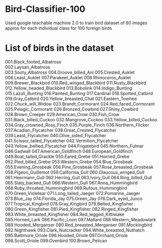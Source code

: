 # Bird-Classifier-100
Used google teachable machine 2.0 to train bird dataset of 60 images approx for each individual class for 100 foreign birds

# List of birds in the dataset

001.Black_footed_Albatross   
002.Laysan_Albatross    
003.Sooty_Albatross
004.Groove_billed_Ani
005.Crested_Auklet
006.Least_Auklet
007.Parakeet_Auklet
008.Rhinoceros_Auklet
009.Brewer_Blackbird
010.Red_winged_Blackbird
011.Rusty_Blackbird
012.Yellow_headed_Blackbird
013.Bobolink
014.Indigo_Bunting
015.Lazuli_Bunting
016.Painted_Bunting
017.Cardinal
018.Spotted_Catbird
019.Gray_Catbird
020.Yellow_breasted_Chat
021.Eastern_Towhee
022.Chuck_will_Widow
023.Brandt_Cormorant
024.Red_faced_Cormorant
025.Pelagic_Cormorant
026.Bronzed_Cowbird
027.Shiny_Cowbird
028.Brown_Creeper
029.American_Crow
030.Fish_Crow
031.Black_billed_Cuckoo
032.Mangrove_Cuckoo
033.Yellow_billed_Cuckoo
034.Gray_crowned_Rosy_Finch
035.Purple_Finch
036.Northern_Flicker
037.Acadian_Flycatcher
038.Great_Crested_Flycatcher
039.Least_Flycatcher
040.Olive_sided_Flycatcher
041.Scissor_tailed_Flycatcher
042.Vermilion_Flycatcher
043.Yellow_bellied_Flycatcher
044.Frigatebird
045.Northern_Fulmar
046.Gadwall
047.American_Goldfinch
048.European_Goldfinch
049.Boat_tailed_Grackle
050.Eared_Grebe
051.Horned_Grebe
052.Pied_billed_Grebe
053.Western_Grebe
054.Blue_Grosbeak
055.Evening_Grosbeak
056.Pine_Grosbeak
057.Rose_breasted_Grosbeak
058.Pigeon_Guillemot
059.California_Gull
060.Glaucous_winged_Gull
061.Heermann_Gull
062.Herring_Gull
063.Ivory_Gull
064.Ring_billed_Gull
065.Slaty_backed_Gull
066.Western_Gull
067.Anna_Hummingbird
068.Ruby_throated_Hummingbird
069.Rufous_Hummingbird
070.Green_Violetear
071.Long_tailed_Jaeger
072.Pomarine_Jaeger
073.Blue_Jay
074.Florida_Jay
075.Green_Jay
076.Dark_eyed_Junco
077.Tropical_Kingbird
078.Gray_Kingbird
079.Belted_Kingfisher
080.Green_Kingfisher
081.Pied_Kingfisher
082.Ringed_Kingfisher
083.White_breasted_Kingfisher
084.Red_legged_Kittiwake
085.Horned_Lark
086.Pacific_Loon
087.Mallard
088.Western_Meadowlark
089.Hooded_Merganser
090.Red_breasted_Merganser
091.Mockingbird
092.Nighthawk
093.Clark_Nutcracker
094.White_breasted_Nuthatch
095.Baltimore_Oriole
096.Hooded_Oriole
097.Orchard_Oriole
098.Scott_Oriole
099.Ovenbird
100.Brown_Pelican




















